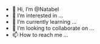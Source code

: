 - 👋 Hi, I’m @Natabel
- 👀 I’m interested in ...
- 🌱 I’m currently learning ...
- 💞️ I’m looking to collaborate on ...
- 📫 How to reach me ...

<!---
Natabel/Natabel is a ✨ special ✨ repository because its `README.md` (this file) appears on your GitHub profile.
You can click the Preview link to take a look at your changes.
--->
